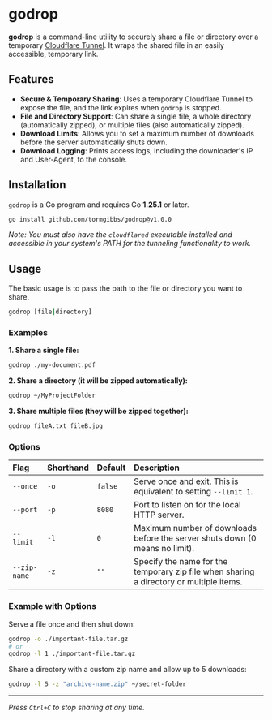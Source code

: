 # godrop

**godrop** is a command-line utility to securely share a file or directory over a temporary [Cloudflare Tunnel](https://www.cloudflare.com/products/tunnel/). It wraps the shared file in an easily accessible, temporary link.

## Features

  * **Secure & Temporary Sharing**: Uses a temporary Cloudflare Tunnel to expose the file, and the link expires when `godrop` is stopped.
  * **File and Directory Support**: Can share a single file, a whole directory (automatically zipped), or multiple files (also automatically zipped).
  * **Download Limits**: Allows you to set a maximum number of downloads before the server automatically shuts down.
  * **Download Logging**: Prints access logs, including the downloader's IP and User-Agent, to the console.

## Installation

`godrop` is a Go program and requires Go **1.25.1** or later.

```bash
go install github.com/tormgibbs/godrop@v1.0.0
```

*Note: You must also have the `cloudflared` executable installed and accessible in your system's PATH for the tunneling functionality to work.*

## Usage

The basic usage is to pass the path to the file or directory you want to share.

```bash
godrop [file|directory]
```

### Examples

**1. Share a single file:**

```bash
godrop ./my-document.pdf
```

**2. Share a directory (it will be zipped automatically):**

```bash
godrop ~/MyProjectFolder
```

**3. Share multiple files (they will be zipped together):**

```bash
godrop fileA.txt fileB.jpg
```

### Options

| Flag | Shorthand | Default | Description |
| :--- | :--- | :--- | :--- |
| `--once` | `-o` | `false` | Serve once and exit. This is equivalent to setting `--limit 1`. |
| `--port` | `-p` | `8080` | Port to listen on for the local HTTP server. |
| `--limit` | `-l` | `0` | Maximum number of downloads before the server shuts down (0 means no limit). |
| `--zip-name` | `-z` | `""` | Specify the name for the temporary zip file when sharing a directory or multiple items. |

### Example with Options

Serve a file once and then shut down:

```bash
godrop -o ./important-file.tar.gz
# or
godrop -l 1 ./important-file.tar.gz
```

Share a directory with a custom zip name and allow up to 5 downloads:

```bash
godrop -l 5 -z "archive-name.zip" ~/secret-folder
```

-----

*Press `Ctrl+C` to stop sharing at any time.*